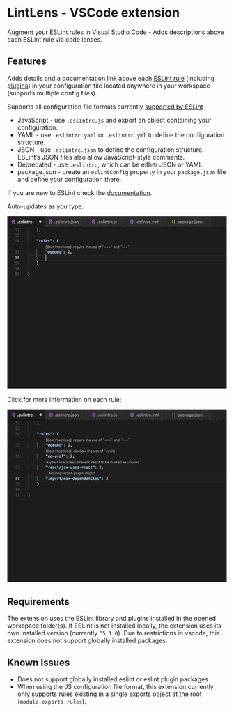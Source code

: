 # LintLens - VSCode extension

Augment your ESLint rules in Visual Studio Code - Adds descriptions above each ESLint rule via code lenses.

## Features

Adds details and a documentation link above each [ESLint rule](https://eslint.org/docs/rules/) (including [plugins](https://www.npmjs.com/search?q=eslint-plugin-&ranking=popularity)) in your configuration file located anywhere in your workspace (supports multiple config files).

Supports all configuration file formats currently [supported by ESLint](https://eslint.org/docs/user-guide/configuring#configuration-file-formats)

- JavaScript - use `.eslintrc.js` and export an object containing your configuration.
- YAML - use `.eslintrc.yaml` or `.eslintrc.yml` to define the configuration structure.
- JSON - use `.eslintrc.json` to define the configuration structure. ESLint’s JSON files also allow JavaScript-style comments.
- Deprecated - use `.eslintrc`, which can be either JSON or YAML.
- package.json - create an `eslintConfig` property in your `package.json` file and define your configuration there.

If you are new to ESLint check the [documentation](http://eslint.org/).  

Auto-updates as you type:

![Main](images/lintlens-preview-main.gif)


Click for more information on each rule:

![Main](images/lintlens-preview-links.gif)


## Requirements

The extension uses the ESLint library and plugins installed in the opened workspace folder(s).  If ESLint is not installed locally, the extension uses its own installed version (currently `^5.1.0`).  Due to restrictions in vscode, this extension does not support globally installed packages.

## Known Issues

- Does not support globally installed eslint or eslint plugin packages
- When using the JS configuration file format, this extension currently only supports rules existing in a single exports object at the root (`module.exports.rules`).
